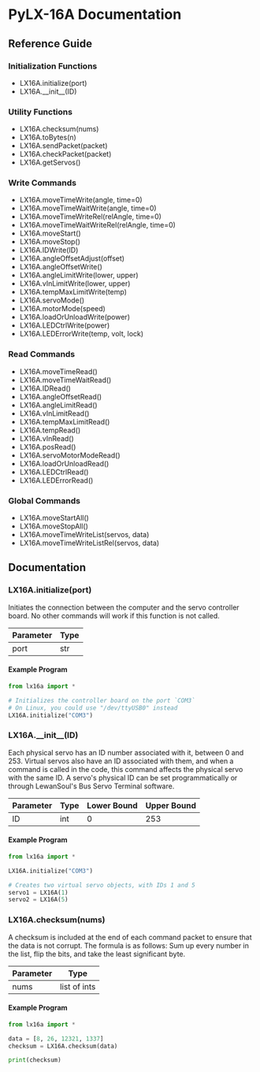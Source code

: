 # PyLX-16A Documentation

## Reference Guide

### Initialization Functions
* LX16A.initialize(port)
* LX16A.\_\_init\_\_(ID)

### Utility Functions
* LX16A.checksum(nums)
* LX16A.toBytes(n)
* LX16A.sendPacket(packet)
* LX16A.checkPacket(packet)
* LX16A.getServos()

### Write Commands
* LX16A.moveTimeWrite(angle, time=0)
* LX16A.moveTimeWaitWrite(angle, time=0)
* LX16A.moveTimeWriteRel(relAngle, time=0)
* LX16A.moveTimeWaitWriteRel(relAngle, time=0)
* LX16A.moveStart()
* LX16A.moveStop()
* LX16A.IDWrite(ID)
* LX16A.angleOffsetAdjust(offset)
* LX16A.angleOffsetWrite()
* LX16A.angleLimitWrite(lower, upper)
* LX16A.vInLimitWrite(lower, upper)
* LX16A.tempMaxLimitWrite(temp)
* LX16A.servoMode()
* LX16A.motorMode(speed)
* LX16A.loadOrUnloadWrite(power)
* LX16A.LEDCtrlWrite(power)
* LX16A.LEDErrorWrite(temp, volt, lock)

### Read Commands
* LX16A.moveTimeRead()
* LX16A.moveTimeWaitRead()
* LX16A.IDRead()
* LX16A.angleOffsetRead()
* LX16A.angleLimitRead()
* LX16A.vInLimitRead()
* LX16A.tempMaxLimitRead()
* LX16A.tempRead()
* LX16A.vInRead()
* LX16A.posRead()
* LX16A.servoMotorModeRead()
* LX16A.loadOrUnloadRead()
* LX16A.LEDCtrlRead()
* LX16A.LEDErrorRead()


### Global Commands
* LX16A.moveStartAll()
* LX16A.moveStopAll()
* LX16A.moveTimeWriteList(servos, data)
* LX16A.moveTimeWriteListRel(servos, data)

## Documentation

### LX16A.initialize(port)
Initiates the connection between the computer and the servo controller board. No other commands will work if this function is not called.

| Parameter | Type |
| --------- | ---- |
| port      | str  |

#### Example Program
```python
from lx16a import *

# Initializes the controller board on the port `COM3`
# On Linux, you could use "/dev/ttyUSB0" instead
LX16A.initialize("COM3")
```

### LX16A.\_\_init\_\_(ID)
Each physical servo has an ID number associated with it, between 0 and 253. Virtual servos also have an ID associated with them, and when a command is called in the code, this command affects the physical servo with the same ID. A servo's physical ID can be set programmatically or through LewanSoul's Bus Servo Terminal software.

| Parameter | Type | Lower Bound | Upper Bound |
| --------- | ---- | ----------- | ----------- |
| ID        | int  | 0           | 253         |

#### Example Program
```python
from lx16a import *

LX16A.initialize("COM3")

# Creates two virtual servo objects, with IDs 1 and 5
servo1 = LX16A(1)
servo2 = LX16A(5)
```

### LX16A.checksum(nums)
A checksum is included at the end of each command packet to ensure that the data is not corrupt. The formula is as follows: Sum up every number in the list, flip the bits, and take the least significant byte.

| Parameter | Type         |
| --------- | ------------ |
| nums      | list of ints |

#### Example Program
```python
from lx16a import *

data = [8, 26, 12321, 1337]
checksum = LX16A.checksum(data)

print(checksum)
```
